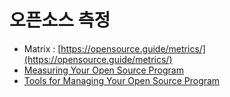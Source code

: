 # 오픈소스 측정



* Matrix : [https://opensource.guide/metrics/](https://opensource.guide/metrics/)
* [Measuring Your Open Source Program](https://todogroup.org/guides/measuring/)
* [Tools for Managing Your Open Source Program](https://todogroup.org/guides/management-tools/)

